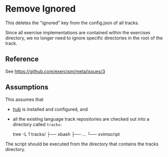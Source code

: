 # Remove Ignored

This deletes the "ignored" key from the config.json of all tracks.

Since all exercise implementations are contained within the exercises directory,
we no longer need to ignore specific directories in the root of the track.

## Reference

See https://github.com/exercism/meta/issues/3

## Assumptions

This assumes that

* [hub][] is installed and configured, and
* all the existing language track repositories are checked out into a directory called `tracks`:

    tree -L 1 tracks/
    ├── xbash
    ├── ...
    └── xvimscript

The script should be executed from the directory that contains the tracks directory.

[hub]: http://github.com/github/hub
